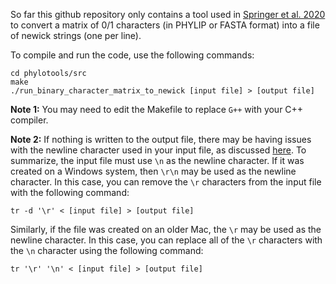 
So far this github repository only contains a tool used in [Springer et al. 2020](https://doi.org/10.1093/jhered/esz076) to convert a matrix of 0/1 characters (in PHYLIP or FASTA format) into a file of newick strings (one per line).

To compile and run the code, use the following commands:
```
cd phylotools/src
make
./run_binary_character_matrix_to_newick [input file] > [output file]
```

**Note 1:** You may need to edit the Makefile to replace `G++` with your C++ compiler.

**Note 2:**
If nothing is written to the output file, there may be having issues with the newline character used in your input file, as discussed [here](https://leemendelowitz.github.io/blog/remove-carriage-return-control-character.html). 
To summarize, the input file must use `\n` as the newline character.
If it was created on a Windows system, then `\r\n` may be used as the newline character.
In this case, you can remove the `\r` characters from the input file with the following command:
```
tr -d '\r' < [input file] > [output file]
```
Similarly, if the file was created on an older Mac, the `\r` may be used as the newline character. In this case, you can replace all of the `\r` characters with the `\n` character using the following command:
```
tr '\r' '\n' < [input file] > [output file]
```

